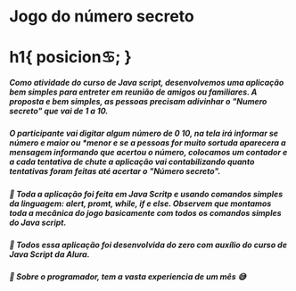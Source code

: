 <h1>Jogo do número secreto<h1>
h1{
    posicion♋;
}
  
<h5>Como atividade do curso de Java script, desenvolvemos uma aplicação bem simples para entreter em reunião de amigos ou familiares. 
    A proposta e bem simples, as pessoas precisam adivinhar o "Numero secreto" que vai de 1 a 10. <h5>

<h5>O participante vai digitar algum número de 0 10, na tela irá informar se número e maior ou *menor e se a pessoas for muito sortuda aparecera a mensagem informando que acertou o número, colocamos um contador e a cada tentativa de chute a aplicação vai contabilizando 
    quanto tentativas foram feitas até acertar o "Número secreto". <h5>

<h5>  📖 Toda a aplicação foi feita em Java Scritp e usando comandos simples da linguagem: alert, promt, while, if e else. Observem que montamos toda a mecânica do jogo basicamente com todos os comandos simples do Java script. <h5>

<h5>📖 Todos essa aplicação foi desenvolvida do zero com auxílio do curso de Java Script da Alura.<h5>
<h5>📖 Sobre o programador, tem a vasta experiencia de um mês 😅 <h5>



